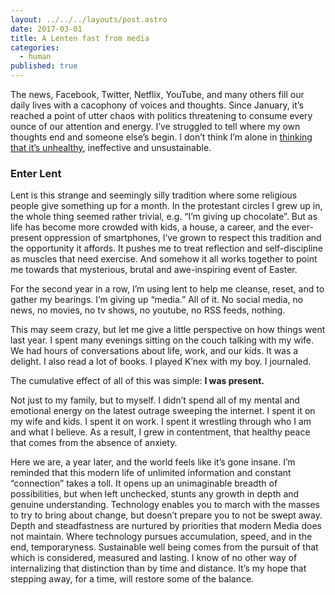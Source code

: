 ```yaml
---
layout: ../../../layouts/post.astro
date: 2017-03-01
title: A Lenten fast from media
categories:
  - human
published: true
---
```

The news, Facebook, Twitter, Netflix, YouTube, and many others fill our daily lives with a cacophony of voices and thoughts. Since January, it’s reached a point of utter chaos with politics threatening to consume every ounce of our attention and energy. I’ve struggled to tell where my own thoughts end and someone else’s begin. I don’t think I’m alone in [thinking that it’s unhealthy](http://www.apa.org/news/press/releases/stress/2017/technology-social-media.PDF), ineffective and unsustainable.

### Enter Lent

Lent is this strange and seemingly silly tradition where some religious people give something up for a month. In the protestant circles I grew up in, the whole thing seemed rather trivial, e.g. “I’m giving up chocolate”. But as life has become more crowded with kids, a house, a career, and the ever-present oppression of smartphones, I’ve grown to respect this tradition and the opportunity it affords. It pushes me to treat reflection and self-discipline as muscles that need exercise. And somehow it all works together to point me towards that mysterious, brutal and awe-inspiring event of Easter.

For the second year in a row, I’m using lent to help me cleanse, reset, and to gather my bearings. I’m giving up “media.” All of it. No social media, no news, no movies, no tv shows, no youtube, no RSS feeds, nothing.

This may seem crazy, but let me give a little perspective on how things went last year. I spent many evenings sitting on the couch talking with my wife. We had hours of conversations about life, work, and our kids. It was a delight. I also read a lot of books. I played K’nex with my boy. I journaled.

The cumulative effect of all of this was simple: **I was present.**

Not just to my family, but to myself. I didn’t spend all of my mental and emotional energy on the latest outrage sweeping the internet. I spent it on my wife and kids. I spent it on work. I spent it wrestling through who I am and what I believe. As a result, I grew in contentment, that healthy peace that comes from the absence of anxiety.

Here we are, a year later, and the world feels like it’s gone insane. I’m reminded that this modern life of unlimited information and constant “connection” takes a toll. It opens up an unimaginable breadth of possibilities, but when left unchecked, stunts any growth in depth and genuine understanding. Technology enables you to march with the masses to try to bring about change, but doesn’t prepare you to not be swept away. Depth and steadfastness are nurtured by priorities that modern Media does not maintain. Where technology pursues accumulation, speed, and in the end, temporaryness. Sustainable well being comes from the pursuit of that which is considered, measured and lasting. I know of no other way of internalizing that distinction than by time and distance. It’s my hope that stepping away, for a time, will restore some of the balance.
